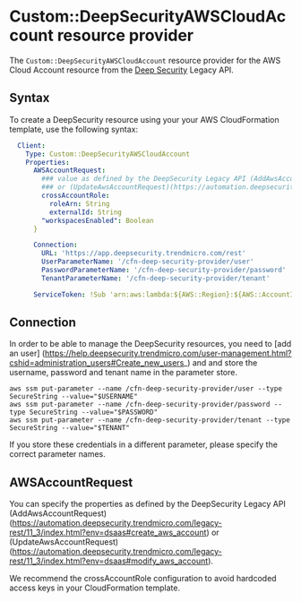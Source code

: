 # Custom::DeepSecurityAWSCloudAccount resource provider
The `Custom::DeepSecurityAWSCloudAccount` resource provider for the AWS Cloud Account resource
from the [Deep Security](https://automation.deepsecurity.trendmicro.com/legacy-rest/11_3/index.html?env=dsaas#aws_accounts) 
Legacy API.

## Syntax
To create a DeepSecurity resource using your your AWS CloudFormation template, use the following syntax:

```yaml
  Client:
    Type: Custom::DeepSecurityAWSCloudAccount
    Properties:
      AWSAccountRequest:
        ### value as defined by the DeepSecurity Legacy API (AddAwsAccountRequest)(https://automation.deepsecurity.trendmicro.com/legacy-rest/11_3/index.html?env=dsaas#create_aws_account) 
        ### or (UpdateAwsAccountRequest)(https://automation.deepsecurity.trendmicro.com/legacy-rest/11_3/index.html?env=dsaas#modify_aws_account)
        crossAccountRole:
          roleArn: String
          externalId: String
        "workspacesEnabled": Boolean
      }

      Connection:
        URL: 'https://app.deepsecurity.trendmicro.com/rest'
        UserParameterName: '/cfn-deep-security-provider/user'
        PasswordParameterName: '/cfn-deep-security-provider/password'
        TenantParameterName: '/cfn-deep-security-provider/tenant'

      ServiceToken: !Sub 'arn:aws:lambda:${AWS::Region}:${AWS::AccountId}:function:cfn-deep-security-provider'
```

## Connection
In order to be able to manage the DeepSecurity resources, you need to [add an user] (https://help.deepsecurity.trendmicro.com/user-management.html?cshid=administration_users#Create_new_users_) and 
and store the username, password and tenant name in the parameter store.

```
aws ssm put-parameter --name /cfn-deep-security-provider/user --type SecureString --value="$USERNAME"
aws ssm put-parameter --name /cfn-deep-security-provider/password --type SecureString --value="$PASSWORD"
aws ssm put-parameter --name /cfn-deep-security-provider/tenant --type SecureString --value="$TENANT"
```
If you store these credentials in a different parameter, please specify the correct parameter names.

## AWSAccountRequest
You can specify the properties as defined by the DeepSecurity Legacy API
(AddAwsAccountRequest)(https://automation.deepsecurity.trendmicro.com/legacy-rest/11_3/index.html?env=dsaas#create_aws_account) or 
(UpdateAwsAccountRequest)(https://automation.deepsecurity.trendmicro.com/legacy-rest/11_3/index.html?env=dsaas#modify_aws_account).

We recommend the crossAccountRole configuration to avoid hardcoded access keys in your 
CloudFormation template.


